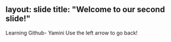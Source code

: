 layout: slide
title: "Welcome to our second slide!"
---
Learning Github- Yamini
Use the left arrow to go back!
